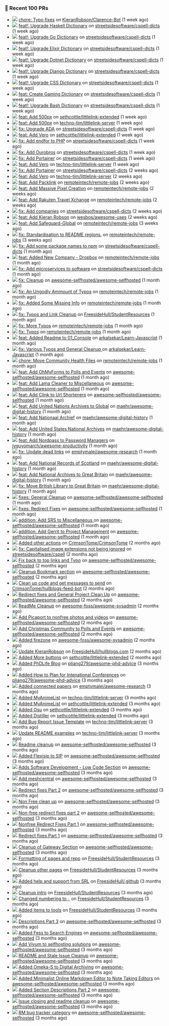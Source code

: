 ### 🔨 Recent 100 PRs

- ![](../assets/pr-merged.svg) [chore: Typo fixes](https://github.com/KieranRobson/Clarence-Bot/pull/94) on [KieranRobson/Clarence-Bot](https://github.com/KieranRobson/Clarence-Bot) (1 week ago)
- ![](../assets/pr-merged.svg) [feat!: Upgrade Haskell Dictionary](https://github.com/streetsidesoftware/cspell-dicts/pull/1621) on [streetsidesoftware/cspell-dicts](https://github.com/streetsidesoftware/cspell-dicts) (1 week ago)
- ![](../assets/pr-merged.svg) [feat!: Upgrade Go Dictionary](https://github.com/streetsidesoftware/cspell-dicts/pull/1620) on [streetsidesoftware/cspell-dicts](https://github.com/streetsidesoftware/cspell-dicts) (1 week ago)
- ![](../assets/pr-merged.svg) [feat!: Upgrade Elixir Dictionary](https://github.com/streetsidesoftware/cspell-dicts/pull/1614) on [streetsidesoftware/cspell-dicts](https://github.com/streetsidesoftware/cspell-dicts) (1 week ago)
- ![](../assets/pr-closed.svg) [feat!: Upgrade Dotnet Dictionary](https://github.com/streetsidesoftware/cspell-dicts/pull/1613) on [streetsidesoftware/cspell-dicts](https://github.com/streetsidesoftware/cspell-dicts) (1 week ago)
- ![](../assets/pr-merged.svg) [feat!: Upgrade Django Dictionary](https://github.com/streetsidesoftware/cspell-dicts/pull/1611) on [streetsidesoftware/cspell-dicts](https://github.com/streetsidesoftware/cspell-dicts) (1 week ago)
- ![](../assets/pr-merged.svg) [feat!: Upgrade CSS Dictionary](https://github.com/streetsidesoftware/cspell-dicts/pull/1610) on [streetsidesoftware/cspell-dicts](https://github.com/streetsidesoftware/cspell-dicts) (1 week ago)
- ![](../assets/pr-merged.svg) [feat: Create Gaming Dictionary](https://github.com/streetsidesoftware/cspell-dicts/pull/1609) on [streetsidesoftware/cspell-dicts](https://github.com/streetsidesoftware/cspell-dicts) (1 week ago)
- ![](../assets/pr-merged.svg) [feat!: Upgrade Bash Dictionary](https://github.com/streetsidesoftware/cspell-dicts/pull/1601) on [streetsidesoftware/cspell-dicts](https://github.com/streetsidesoftware/cspell-dicts) (1 week ago)
- ![](../assets/pr-merged.svg) [feat: Add 500px](https://github.com/sethcottle/littlelink-extended/pull/7) on [sethcottle/littlelink-extended](https://github.com/sethcottle/littlelink-extended) (1 week ago)
- ![](../assets/pr-merged.svg) [feat: Add 500px](https://github.com/techno-tim/littlelink-server/pull/264) on [techno-tim/littlelink-server](https://github.com/techno-tim/littlelink-server) (1 week ago)
- ![](../assets/pr-merged.svg) [fix: Upgrade ADA](https://github.com/streetsidesoftware/cspell-dicts/pull/1589) on [streetsidesoftware/cspell-dicts](https://github.com/streetsidesoftware/cspell-dicts) (1 week ago)
- ![](../assets/pr-merged.svg) [feat: Add Vero](https://github.com/sethcottle/littlelink-extended/pull/6) on [sethcottle/littlelink-extended](https://github.com/sethcottle/littlelink-extended) (1 week ago)
- ![](../assets/pr-merged.svg) [fix: Add endfor to PHP](https://github.com/streetsidesoftware/cspell-dicts/pull/1584) on [streetsidesoftware/cspell-dicts](https://github.com/streetsidesoftware/cspell-dicts) (1 week ago)
- ![](../assets/pr-merged.svg) [fix: Add Ourobros](https://github.com/streetsidesoftware/cspell-dicts/pull/1583) on [streetsidesoftware/cspell-dicts](https://github.com/streetsidesoftware/cspell-dicts) (1 week ago)
- ![](../assets/pr-merged.svg) [fix: Add Portainer](https://github.com/streetsidesoftware/cspell-dicts/pull/1581) on [streetsidesoftware/cspell-dicts](https://github.com/streetsidesoftware/cspell-dicts) (1 week ago)
- ![](../assets/pr-merged.svg) [feat: Add Vero](https://github.com/techno-tim/littlelink-server/pull/261) on [techno-tim/littlelink-server](https://github.com/techno-tim/littlelink-server) (1 week ago)
- ![](../assets/pr-merged.svg) [fix: Add Portainer](https://github.com/streetsidesoftware/cspell-dicts/pull/1577) on [streetsidesoftware/cspell-dicts](https://github.com/streetsidesoftware/cspell-dicts) (2 weeks ago)
- ![](../assets/pr-closed.svg) [feat: Add Vero](https://github.com/techno-tim/littlelink-server/pull/260) on [techno-tim/littlelink-server](https://github.com/techno-tim/littlelink-server) (2 weeks ago)
- ![](../assets/pr-merged.svg) [feat: Add Packlink](https://github.com/remoteintech/remote-jobs/pull/1589) on [remoteintech/remote-jobs](https://github.com/remoteintech/remote-jobs) (2 weeks ago)
- ![](../assets/pr-merged.svg) [feat: Add Massive Pixel Creation](https://github.com/remoteintech/remote-jobs/pull/1585) on [remoteintech/remote-jobs](https://github.com/remoteintech/remote-jobs) (2 weeks ago)
- ![](../assets/pr-merged.svg) [feat: Add Rakuten Travel Xchange](https://github.com/remoteintech/remote-jobs/pull/1584) on [remoteintech/remote-jobs](https://github.com/remoteintech/remote-jobs) (2 weeks ago)
- ![](../assets/pr-merged.svg) [fix: Add companies](https://github.com/streetsidesoftware/cspell-dicts/pull/1542) on [streetsidesoftware/cspell-dicts](https://github.com/streetsidesoftware/cspell-dicts) (2 weeks ago)
- ![](../assets/pr-merged.svg) [feat: Add Kieran Robson](https://github.com/wesbos/awesome-uses/pull/1469) on [wesbos/awesome-uses](https://github.com/wesbos/awesome-uses) (2 weeks ago)
- ![](../assets/pr-merged.svg) [feat: Add Safeguard-Global](https://github.com/remoteintech/remote-jobs/pull/1567) on [remoteintech/remote-jobs](https://github.com/remoteintech/remote-jobs) (3 weeks ago)
- ![](../assets/pr-merged.svg) [fix: Standardisation to README regions.](https://github.com/remoteintech/remote-jobs/pull/1565) on [remoteintech/remote-jobs](https://github.com/remoteintech/remote-jobs) (3 weeks ago)
- ![](../assets/pr-merged.svg) [fix: Add some package names to npm](https://github.com/streetsidesoftware/cspell-dicts/pull/1517) on [streetsidesoftware/cspell-dicts](https://github.com/streetsidesoftware/cspell-dicts) (1 month ago)
- ![](../assets/pr-merged.svg) [feat: Added New Company - Dropbox](https://github.com/remoteintech/remote-jobs/pull/1518) on [remoteintech/remote-jobs](https://github.com/remoteintech/remote-jobs) (1 month ago)
- ![](../assets/pr-merged.svg) [fix: Add microservices to software](https://github.com/streetsidesoftware/cspell-dicts/pull/1511) on [streetsidesoftware/cspell-dicts](https://github.com/streetsidesoftware/cspell-dicts) (1 month ago)
- ![](../assets/pr-merged.svg) [fix: Cleanup](https://github.com/awesome-selfhosted/awesome-selfhosted/pull/3350) on [awesome-selfhosted/awesome-selfhosted](https://github.com/awesome-selfhosted/awesome-selfhosted) (1 month ago)
- ![](../assets/pr-merged.svg) [fix: An Ungodly Ammount of Typos](https://github.com/remoteintech/remote-jobs/pull/1505) on [remoteintech/remote-jobs](https://github.com/remoteintech/remote-jobs) (1 month ago)
- ![](../assets/pr-merged.svg) [fix: Added Some Missing Info](https://github.com/remoteintech/remote-jobs/pull/1449) on [remoteintech/remote-jobs](https://github.com/remoteintech/remote-jobs) (1 month ago)
- ![](../assets/pr-merged.svg) [fix: Typos and Link Cleanup](https://github.com/FreesideHull/StudentResources/pull/14) on [FreesideHull/StudentResources](https://github.com/FreesideHull/StudentResources) (1 month ago)
- ![](../assets/pr-merged.svg) [fix: More Typos](https://github.com/remoteintech/remote-jobs/pull/1445) on [remoteintech/remote-jobs](https://github.com/remoteintech/remote-jobs) (1 month ago)
- ![](../assets/pr-merged.svg) [fix: Typos](https://github.com/remoteintech/remote-jobs/pull/1442) on [remoteintech/remote-jobs](https://github.com/remoteintech/remote-jobs) (1 month ago)
- ![](../assets/pr-merged.svg) [feat: Added Readme to 01_Console](https://github.com/arkalsekar/Learn-Javascript/pull/24) on [arkalsekar/Learn-Javascript](https://github.com/arkalsekar/Learn-Javascript) (1 month ago)
- ![](../assets/pr-merged.svg) [fix: Various Typos and General Cleanup ](https://github.com/arkalsekar/Learn-Javascript/pull/20) on [arkalsekar/Learn-Javascript](https://github.com/arkalsekar/Learn-Javascript) (1 month ago)
- ![](../assets/pr-merged.svg) [chore: Move Community Health Files](https://github.com/remoteintech/remote-jobs/pull/1438) on [remoteintech/remote-jobs](https://github.com/remoteintech/remote-jobs) (1 month ago)
- ![](../assets/pr-merged.svg) [feat: Add OhMyForms to Polls and Events](https://github.com/awesome-selfhosted/awesome-selfhosted/pull/3318) on [awesome-selfhosted/awesome-selfhosted](https://github.com/awesome-selfhosted/awesome-selfhosted) (1 month ago)
- ![](../assets/pr-merged.svg) [feat: Add Lama Cleaner to Miscellaneous](https://github.com/awesome-selfhosted/awesome-selfhosted/pull/3317) on [awesome-selfhosted/awesome-selfhosted](https://github.com/awesome-selfhosted/awesome-selfhosted) (1 month ago)
- ![](../assets/pr-merged.svg) [feat: Add Clink to Url Shorteners](https://github.com/awesome-selfhosted/awesome-selfhosted/pull/3316) on [awesome-selfhosted/awesome-selfhosted](https://github.com/awesome-selfhosted/awesome-selfhosted) (1 month ago)
- ![](../assets/pr-merged.svg) [feat: Add United Nations Archives to Global](https://github.com/maehr/awesome-digital-history/pull/48) on [maehr/awesome-digital-history](https://github.com/maehr/awesome-digital-history) (1 month ago)
- ![](../assets/pr-merged.svg) [feat: Add Nationaal Archief](https://github.com/maehr/awesome-digital-history/pull/47) on [maehr/awesome-digital-history](https://github.com/maehr/awesome-digital-history) (1 month ago)
- ![](../assets/pr-merged.svg) [feat: Add United States National Archives](https://github.com/maehr/awesome-digital-history/pull/46) on [maehr/awesome-digital-history](https://github.com/maehr/awesome-digital-history) (1 month ago)
- ![](../assets/pr-open.svg) [feat: Add Nordpass to Password Managers](https://github.com/jyguyomarch/awesome-productivity/pull/106) on [jyguyomarch/awesome-productivity](https://github.com/jyguyomarch/awesome-productivity) (1 month ago)
- ![](../assets/pr-open.svg) [fix: Update dead links](https://github.com/emptymalei/awesome-research/pull/58) on [emptymalei/awesome-research](https://github.com/emptymalei/awesome-research) (1 month ago)
- ![](../assets/pr-merged.svg) [feat: Add National Records of Scotland](https://github.com/maehr/awesome-digital-history/pull/45) on [maehr/awesome-digital-history](https://github.com/maehr/awesome-digital-history) (1 month ago)
- ![](../assets/pr-merged.svg) [feat: Add National Archives to Great Britain](https://github.com/maehr/awesome-digital-history/pull/44) on [maehr/awesome-digital-history](https://github.com/maehr/awesome-digital-history) (1 month ago)
- ![](../assets/pr-merged.svg) [fix: Move British Library to Great Britain](https://github.com/maehr/awesome-digital-history/pull/43) on [maehr/awesome-digital-history](https://github.com/maehr/awesome-digital-history) (1 month ago)
- ![](../assets/pr-merged.svg) [fixes: General Cleanup](https://github.com/awesome-selfhosted/awesome-selfhosted/pull/3302) on [awesome-selfhosted/awesome-selfhosted](https://github.com/awesome-selfhosted/awesome-selfhosted) (1 month ago)
- ![](../assets/pr-merged.svg) [fixes: Redirect Fixes](https://github.com/awesome-selfhosted/awesome-selfhosted/pull/3301) on [awesome-selfhosted/awesome-selfhosted](https://github.com/awesome-selfhosted/awesome-selfhosted) (1 month ago)
- ![](../assets/pr-merged.svg) [addition: Add SRS to Miscellaneous ](https://github.com/awesome-selfhosted/awesome-selfhosted/pull/3299) on [awesome-selfhosted/awesome-selfhosted](https://github.com/awesome-selfhosted/awesome-selfhosted) (1 month ago)
- ![](../assets/pr-merged.svg) [addition: Add Gerrit to Project Management](https://github.com/awesome-selfhosted/awesome-selfhosted/pull/3298) on [awesome-selfhosted/awesome-selfhosted](https://github.com/awesome-selfhosted/awesome-selfhosted) (1 month ago)
- ![](../assets/pr-merged.svg) [Added other actions](https://github.com/CrimsonTome/CrimsonTome/pull/2) on [CrimsonTome/CrimsonTome](https://github.com/CrimsonTome/CrimsonTome) (2 months ago)
- ![](../assets/pr-merged.svg) [fix: Capitalised image extensions not being ignored](https://github.com/streetsidesoftware/cspell/pull/3599) on [streetsidesoftware/cspell](https://github.com/streetsidesoftware/cspell) (2 months ago)
- ![](../assets/pr-merged.svg) [Fix back to top links and Typo](https://github.com/awesome-selfhosted/awesome-selfhosted/pull/3294) on [awesome-selfhosted/awesome-selfhosted](https://github.com/awesome-selfhosted/awesome-selfhosted) (2 months ago)
- ![](../assets/pr-merged.svg) [Cleanup Bookmark section](https://github.com/awesome-selfhosted/awesome-selfhosted/pull/3288) on [awesome-selfhosted/awesome-selfhosted](https://github.com/awesome-selfhosted/awesome-selfhosted) (2 months ago)
- ![](../assets/pr-merged.svg) [Clean up code and get messages to send](https://github.com/CrimsonTome/hullblogs-feed-bot/pull/1) on [CrimsonTome/hullblogs-feed-bot](https://github.com/CrimsonTome/hullblogs-feed-bot) (2 months ago)
- ![](../assets/pr-merged.svg) [Redirect fixes and General Project Clean Up](https://github.com/awesome-selfhosted/awesome-selfhosted/pull/3274) on [awesome-selfhosted/awesome-selfhosted](https://github.com/awesome-selfhosted/awesome-selfhosted) (2 months ago)
- ![](../assets/pr-merged.svg) [ReadMe Cleanup](https://github.com/awesome-foss/awesome-sysadmin/pull/396) on [awesome-foss/awesome-sysadmin](https://github.com/awesome-foss/awesome-sysadmin) (2 months ago)
- ![](../assets/pr-merged.svg) [Add Picaport to nonfree photos and videos](https://github.com/awesome-selfhosted/awesome-selfhosted/pull/3272) on [awesome-selfhosted/awesome-selfhosted](https://github.com/awesome-selfhosted/awesome-selfhosted) (2 months ago)
- ![](../assets/pr-merged.svg) [Add Christmas Community to Polls and Events](https://github.com/awesome-selfhosted/awesome-selfhosted/pull/3271) on [awesome-selfhosted/awesome-selfhosted](https://github.com/awesome-selfhosted/awesome-selfhosted) (2 months ago)
- ![](../assets/pr-closed.svg) [Added firezone](https://github.com/awesome-foss/awesome-sysadmin/pull/395) on [awesome-foss/awesome-sysadmin](https://github.com/awesome-foss/awesome-sysadmin) (2 months ago)
- ![](../assets/pr-merged.svg) [Update KieranRobson](https://github.com/FreesideHull/hullblogs.com/pull/11) on [FreesideHull/hullblogs.com](https://github.com/FreesideHull/hullblogs.com) (2 months ago)
- ![](../assets/pr-merged.svg) [Added More buttons](https://github.com/sethcottle/littlelink-extended/pull/5) on [sethcottle/littlelink-extended](https://github.com/sethcottle/littlelink-extended) (2 months ago)
- ![](../assets/pr-merged.svg) [Added PhDLife Blog](https://github.com/pliang279/awesome-phd-advice/pull/2) on [pliang279/awesome-phd-advice](https://github.com/pliang279/awesome-phd-advice) (3 months ago)
- ![](../assets/pr-merged.svg) [Added How to Plan for Intenational Conferences](https://github.com/pliang279/awesome-phd-advice/pull/1) on [pliang279/awesome-phd-advice](https://github.com/pliang279/awesome-phd-advice) (3 months ago)
- ![](../assets/pr-merged.svg) [Added connected papers](https://github.com/emptymalei/awesome-research/pull/55) on [emptymalei/awesome-research](https://github.com/emptymalei/awesome-research) (3 months ago)
- ![](../assets/pr-merged.svg) [Added MyAnimeList](https://github.com/techno-tim/littlelink-server/pull/205) on [techno-tim/littlelink-server](https://github.com/techno-tim/littlelink-server) (3 months ago)
- ![](../assets/pr-merged.svg) [Added MyAnimeList](https://github.com/sethcottle/littlelink-extended/pull/4) on [sethcottle/littlelink-extended](https://github.com/sethcottle/littlelink-extended) (3 months ago)
- ![](../assets/pr-merged.svg) [Added Osu](https://github.com/sethcottle/littlelink-extended/pull/3) on [sethcottle/littlelink-extended](https://github.com/sethcottle/littlelink-extended) (3 months ago)
- ![](../assets/pr-merged.svg) [Added Distiller](https://github.com/sethcottle/littlelink-extended/pull/2) on [sethcottle/littlelink-extended](https://github.com/sethcottle/littlelink-extended) (3 months ago)
- ![](../assets/pr-merged.svg) [Add Bug Report Issue Template](https://github.com/techno-tim/littlelink-server/pull/204) on [techno-tim/littlelink-server](https://github.com/techno-tim/littlelink-server) (3 months ago)
- ![](../assets/pr-merged.svg) [Update README examples](https://github.com/techno-tim/littlelink-server/pull/203) on [techno-tim/littlelink-server](https://github.com/techno-tim/littlelink-server) (3 months ago)
- ![](../assets/pr-merged.svg) [Readme cleanup](https://github.com/awesome-selfhosted/awesome-selfhosted/pull/3243) on [awesome-selfhosted/awesome-selfhosted](https://github.com/awesome-selfhosted/awesome-selfhosted) (3 months ago)
- ![](../assets/pr-merged.svg) [Added Flexisip to SIP](https://github.com/awesome-selfhosted/awesome-selfhosted/pull/3241) on [awesome-selfhosted/awesome-selfhosted](https://github.com/awesome-selfhosted/awesome-selfhosted) (3 months ago)
- ![](../assets/pr-merged.svg) [Adds Software Development - Low Code Section](https://github.com/awesome-selfhosted/awesome-selfhosted/pull/3240) on [awesome-selfhosted/awesome-selfhosted](https://github.com/awesome-selfhosted/awesome-selfhosted) (3 months ago)
- ![](../assets/pr-merged.svg) [Add meshcentral](https://github.com/awesome-selfhosted/awesome-selfhosted/pull/3239) on [awesome-selfhosted/awesome-selfhosted](https://github.com/awesome-selfhosted/awesome-selfhosted) (3 months ago)
- ![](../assets/pr-closed.svg) [Redirect fixes Part 2](https://github.com/awesome-selfhosted/awesome-selfhosted/pull/3229) on [awesome-selfhosted/awesome-selfhosted](https://github.com/awesome-selfhosted/awesome-selfhosted) (3 months ago)
- ![](../assets/pr-merged.svg) [Non Free clean up](https://github.com/awesome-selfhosted/awesome-selfhosted/pull/3228) on [awesome-selfhosted/awesome-selfhosted](https://github.com/awesome-selfhosted/awesome-selfhosted) (3 months ago)
- ![](../assets/pr-merged.svg) [Non-free redirect fixes part 2](https://github.com/awesome-selfhosted/awesome-selfhosted/pull/3227) on [awesome-selfhosted/awesome-selfhosted](https://github.com/awesome-selfhosted/awesome-selfhosted) (3 months ago)
- ![](../assets/pr-merged.svg) [Nonfree Redirect Fixes Part 1](https://github.com/awesome-selfhosted/awesome-selfhosted/pull/3223) on [awesome-selfhosted/awesome-selfhosted](https://github.com/awesome-selfhosted/awesome-selfhosted) (3 months ago)
- ![](../assets/pr-merged.svg) [Redirect fixes Part 1](https://github.com/awesome-selfhosted/awesome-selfhosted/pull/3222) on [awesome-selfhosted/awesome-selfhosted](https://github.com/awesome-selfhosted/awesome-selfhosted) (3 months ago)
- ![](../assets/pr-merged.svg) [Cleanup of Gateway Section](https://github.com/awesome-selfhosted/awesome-selfhosted/pull/3221) on [awesome-selfhosted/awesome-selfhosted](https://github.com/awesome-selfhosted/awesome-selfhosted) (3 months ago)
- ![](../assets/pr-merged.svg) [Formatting of pages and repo](https://github.com/FreesideHull/StudentResources/pull/12) on [FreesideHull/StudentResources](https://github.com/FreesideHull/StudentResources) (3 months ago)
- ![](../assets/pr-merged.svg) [Cleanup other pages](https://github.com/FreesideHull/StudentResources/pull/11) on [FreesideHull/StudentResources](https://github.com/FreesideHull/StudentResources) (3 months ago)
- ![](../assets/pr-merged.svg) [Added help and support from SRL](https://github.com/FreesideHull/.github/pull/1) on [FreesideHull/.github](https://github.com/FreesideHull/.github) (3 months ago)
- ![](../assets/pr-merged.svg) [Cleanup intro](https://github.com/FreesideHull/StudentResources/pull/10) on [FreesideHull/StudentResources](https://github.com/FreesideHull/StudentResources) (3 months ago)
- ![](../assets/pr-merged.svg) [Changed numbering to `-`](https://github.com/FreesideHull/StudentResources/pull/9) on [FreesideHull/StudentResources](https://github.com/FreesideHull/StudentResources) (3 months ago)
- ![](../assets/pr-merged.svg) [Added items to tools](https://github.com/FreesideHull/StudentResources/pull/8) on [FreesideHull/StudentResources](https://github.com/FreesideHull/StudentResources) (3 months ago)
- ![](../assets/pr-merged.svg) [Descriptions Part 3](https://github.com/awesome-selfhosted/awesome-selfhosted/pull/3215) on [awesome-selfhosted/awesome-selfhosted](https://github.com/awesome-selfhosted/awesome-selfhosted) (3 months ago)
- ![](../assets/pr-merged.svg) [Added Fess to Search Engines](https://github.com/awesome-selfhosted/awesome-selfhosted/pull/3213) on [awesome-selfhosted/awesome-selfhosted](https://github.com/awesome-selfhosted/awesome-selfhosted) (3 months ago)
- ![](../assets/pr-merged.svg) [Add Vivum to selfhosting solutions](https://github.com/awesome-selfhosted/awesome-selfhosted/pull/3210) on [awesome-selfhosted/awesome-selfhosted](https://github.com/awesome-selfhosted/awesome-selfhosted) (3 months ago)
- ![](../assets/pr-merged.svg) [README and Stale Issue Cleanup](https://github.com/awesome-selfhosted/awesome-selfhosted/pull/3197) on [awesome-selfhosted/awesome-selfhosted](https://github.com/awesome-selfhosted/awesome-selfhosted) (3 months ago)
- ![](../assets/pr-merged.svg) [Added Omeka-S to Digital Archiving](https://github.com/awesome-selfhosted/awesome-selfhosted/pull/3194) on [awesome-selfhosted/awesome-selfhosted](https://github.com/awesome-selfhosted/awesome-selfhosted) (3 months ago)
- ![](../assets/pr-merged.svg) [Added  Minimalist Online Markdown Editor to Note Taking Editors](https://github.com/awesome-selfhosted/awesome-selfhosted/pull/3193) on [awesome-selfhosted/awesome-selfhosted](https://github.com/awesome-selfhosted/awesome-selfhosted) (3 months ago)
- ![](../assets/pr-merged.svg) [Added Section Descriptions Part 2](https://github.com/awesome-selfhosted/awesome-selfhosted/pull/3192) on [awesome-selfhosted/awesome-selfhosted](https://github.com/awesome-selfhosted/awesome-selfhosted) (3 months ago)
- ![](../assets/pr-merged.svg) [Issue closing and readme cleanup](https://github.com/awesome-selfhosted/awesome-selfhosted/pull/3190) on [awesome-selfhosted/awesome-selfhosted](https://github.com/awesome-selfhosted/awesome-selfhosted) (3 months ago)
- ![](../assets/pr-closed.svg) [RM bug tracker category](https://github.com/awesome-selfhosted/awesome-selfhosted/pull/3189) on [awesome-selfhosted/awesome-selfhosted](https://github.com/awesome-selfhosted/awesome-selfhosted) (3 months ago)